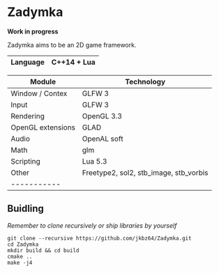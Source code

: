 # Zadymka
**Work in progress**

Zadymka aims to be an 2D game framework.

| Language    | C++14 + Lua   |
|-----------	|-------------	|


| Module    	| Technology    |
|-----------	|-------------	|
| Window / Contex|  GLFW 3    |
| Input       | GLFW 3        |
| Rendering 	| OpenGL 3.3  	|
| OpenGL extensions | GLAD    |
| Audio     	| OpenAL soft 	|
| Math        | glm           |
| Scripting 	| Lua 5.3         |
| Other       | Freetype2, sol2, stb_image, stb_vorbis | 
|-----------  |               |

##  Buidling
*Remember to clone recursively or ship libraries by yourself*
```
git clone --recursive https://github.com/jkbz64/Zadymka.git
cd Zadymka
mkdir build && cd build
cmake ..
make -j4
```
